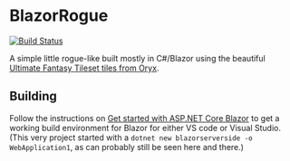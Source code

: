 # BlazorRogue

[![Build Status](https://dev.azure.com/troelsdamgaard/BlazorRogue/_apis/build/status/dontrolle.BlazorRogue?branchName=master)](https://dev.azure.com/troelsdamgaard/BlazorRogue/_build/latest?definitionId=4&branchName=master)

A simple little rogue-like built mostly in C#/Blazor using the beautiful [Ultimate Fantasy Tileset tiles from Oryx](https://www.oryxdesignlab.com/ultimatefantasy).

## Building

Follow the instructions on [Get started with ASP.NET Core Blazor](https://docs.microsoft.com/en-us/aspnet/core/blazor/get-started) to get a working build environment for Blazor for either VS code or Visual Studio. (This very project started with  a `dotnet new blazorserverside -o WebApplication1`, as can probably still be seen here and there.)

